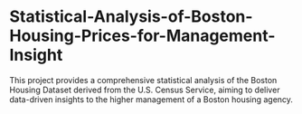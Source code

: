 # Statistical-Analysis-of-Boston-Housing-Prices-for-Management-Insight
This project provides a comprehensive statistical analysis of the Boston Housing Dataset derived from the U.S. Census Service, aiming to deliver data-driven insights to the higher management of a Boston housing agency.
